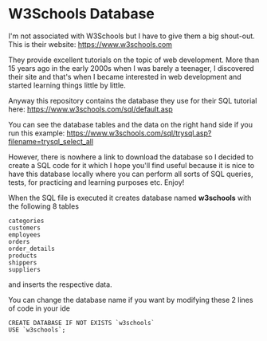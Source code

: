 # W3Schools Database

I'm not associated with W3Schools but I have to give them a big shout-out. This is their website:
https://www.w3schools.com

They provide excellent tutorials on the topic of web development. More than 15 years ago in the early 2000s when I was barely a teenager, I discovered their site and that's when I became interested in web development and started learning things little by little.

Anyway this repository contains the database they use for their SQL tutorial here:
https://www.w3schools.com/sql/default.asp

You can see the database tables and the data on the right hand side if you run this example:
https://www.w3schools.com/sql/trysql.asp?filename=trysql_select_all

However, there is nowhere a link to download the database so I decided to create a SQL code for it which I hope you'll find useful because it is nice to have this database locally where you can perform all sorts of SQL queries, tests, for practicing and learning purposes etc. Enjoy!

When the SQL file is executed it creates database named __w3schools__ with the following 8 tables

    categories
    customers
    employees
    orders
    order_details
    products
    shippers
    suppliers
    
and inserts the respective data. 

You can change the database name if you want by modifying these 2 lines of code in your ide

    CREATE DATABASE IF NOT EXISTS `w3schools`
    USE `w3schools`;
